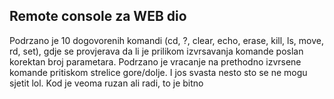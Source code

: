 ## Remote console za WEB dio

Podrzano je 10 dogovorenih komandi (cd, ?, clear, echo, erase, kill, ls, move, rd, set), gdje se provjerava da li je prilikom izvrsavanja komande poslan korektan broj parametara.
Podrzano je vracanje na prethodno izvrsene komande pritiskom strelice gore/dolje.
I jos svasta nesto sto se ne mogu sjetit lol.
Kod je veoma ruzan ali radi, to je bitno
